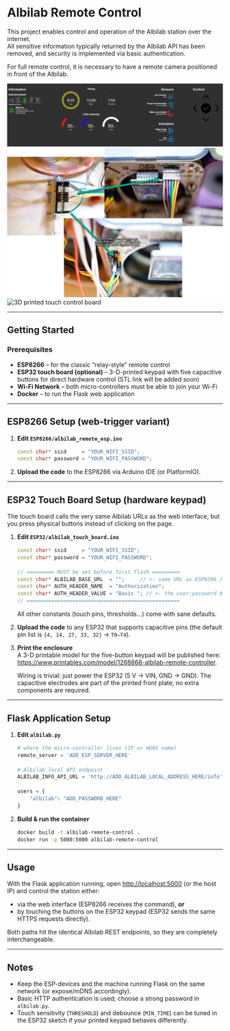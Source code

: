 # Albilab Remote Control

This project enables control and operation of the Albilab station over the internet.  
All sensitive information typically returned by the Albilab API has been removed, and security is implemented via basic authentication.

For full remote control, it is necessary to have a remote camera positioned in front of the Albilab.

![Preview of the web interface](Resources/PC_prntscr.png)  
![How to connect the EPS with the Albilab station](Resources/How_To_Connect.png)
![3D printed touch control board](Resources/3dprinter_touch_board.png)

---

## Getting Started

### Prerequisites
- **ESP8266** – for the classic “relay-style” remote control  
- **ESP32 touch board (optional)** – 3-D-printed keypad with five capacitive buttons for direct hardware control (STL link will be added soon)  
- **Wi-Fi Network** – both micro-controllers must be able to join your Wi-Fi  
- **Docker** – to run the Flask web application

---

## ESP8266 Setup (web-trigger variant)

1. **Edit `ESP8266/albilab_remote_esp.ino`**

   ```cpp
   const char* ssid     = "YOUR_WIFI_SSID";
   const char* password = "YOUR_WIFI_PASSWORD";
   ```

2. **Upload the code** to the ESP8266 via Arduino IDE (or PlatformIO).

---

## ESP32 Touch Board Setup (hardware keypad)

The touch board calls the very same Albilab URLs as the web interface, but you press physical buttons instead of clicking on the page.

1. **Edit `ESP32/albilab_touch_board.ino`**

   ```cpp
   const char* ssid     = "YOUR_WIFI_SSID";
   const char* password = "YOUR_WIFI_PASSWORD";

   // ========= MUST be set before first flash =========
   const char* ALBILAB_BASE_URL  = "";     // <- same URL as ESP8266 / Flask
   const char* AUTH_HEADER_NAME  = "Authorization";                    // usually leave as is
   const char* AUTH_HEADER_VALUE = "Basic "; // <- the user:password base64 version token
   // ==================================================
   ```
   All other constants (touch pins, thresholds…) come with sane defaults.

2. **Upload the code** to any ESP32 that supports capacitive pins (the default pin list is `{4, 14, 27, 33, 32}` → `T0–T4`).

3. **Print the enclosure**  
   A 3-D printable model for the five-button keypad will be published here: <https://www.printables.com/model/1268868-albilab-remote-controller>.
   
   Wiring is trivial: just power the ESP32 (5 V → VIN, GND → GND). The capacitive electrodes are part of the printed front plate; no extra components are required.

---

## Flask Application Setup

1. **Edit `albilab.py`**

   ```python
   # where the micro-controller lives (IP or mDNS name)
   remote_server = 'ADD_ESP_SERVER_HERE'

   # Albilab local API endpoint
   ALBILAB_INFO_API_URL = 'http://ADD_ALBILAB_LOCAL_ADDRESS_HERE/info'

   users = {
       "albilab": "ADD_PASSWORD_HERE"
   }
   ```

2. **Build & run the container**

   ```bash
   docker build -t albilab-remote-control .
   docker run -p 5000:5000 albilab-remote-control
   ```

---

## Usage

With the Flask application running, open <http://localhost:5000> (or the host IP) and control the station either:

- via the web interface (ESP8266 receives the command), **or**  
- by touching the buttons on the ESP32 keypad (ESP32 sends the same HTTPS requests directly).

Both paths hit the identical Albilab REST endpoints, so they are completely interchangeable.

---

## Notes

- Keep the ESP-devices and the machine running Flask on the same network (or expose/mDNS accordingly).  
- Basic HTTP authentication is used; choose a strong password in `albilab.py`.  
- Touch sensitivity (`THRESHOLD`) and debounce (`MIN_TIME`) can be tuned in the ESP32 sketch if your printed keypad behaves differently.
